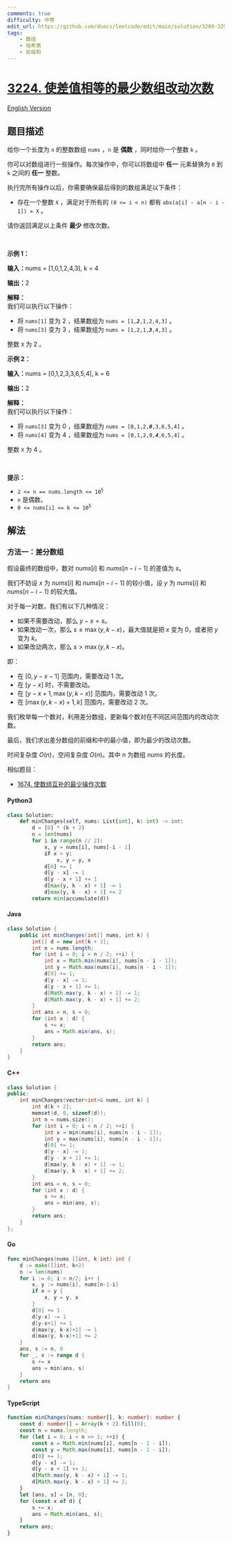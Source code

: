 ```yaml
---
comments: true
difficulty: 中等
edit_url: https://github.com/doocs/leetcode/edit/main/solution/3200-3299/3224.Minimum%20Array%20Changes%20to%20Make%20Differences%20Equal/README.md
tags:
    - 数组
    - 哈希表
    - 前缀和
---
```


<!-- problem:start -->

# [3224. 使差值相等的最少数组改动次数](https://leetcode.cn/problems/minimum-array-changes-to-make-differences-equal)

[English Version](/solution/3200-3299/3224.Minimum%20Array%20Changes%20to%20Make%20Differences%20Equal/README_EN.md)

## 题目描述

<!-- description:start -->

<p>给你一个长度为 <code>n</code>&nbsp;的整数数组&nbsp;<code>nums</code>&nbsp;，<code>n</code>&nbsp;是 <strong>偶数</strong>&nbsp;，同时给你一个整数&nbsp;<code>k</code>&nbsp;。</p>

<p>你可以对数组进行一些操作。每次操作中，你可以将数组中 <strong>任一</strong>&nbsp;元素替换为 <code>0</code>&nbsp;到 <code>k</code>&nbsp;之间的<strong>&nbsp;任一</strong>&nbsp;整数。</p>

<p>执行完所有操作以后，你需要确保最后得到的数组满足以下条件：</p>

<ul>
	<li>存在一个整数 <code>X</code>&nbsp;，满足对于所有的&nbsp;<code>(0 &lt;= i &lt; n)</code>&nbsp;都有&nbsp;<code>abs(a[i] - a[n - i - 1]) = X</code>&nbsp;。</li>
</ul>

<p>请你返回满足以上条件 <strong>最少</strong>&nbsp;修改次数。</p>

<p>&nbsp;</p>

<p><strong class="example">示例 1：</strong></p>

<div class="example-block">
<p><span class="example-io"><b>输入：</b>nums = [1,0,1,2,4,3], k = 4</span></p>

<p><span class="example-io"><b>输出：</b>2</span></p>

<p><strong>解释：</strong><br />
我们可以执行以下操作：</p>

<ul>
	<li>将&nbsp;<code>nums[1]</code>&nbsp;变为 2 ，结果数组为&nbsp;<code>nums = [1,<em><strong>2</strong></em>,1,2,4,3]</code>&nbsp;。</li>
	<li>将&nbsp;<code>nums[3]</code>&nbsp;变为 3 ，结果数组为&nbsp;<code>nums = [1,2,1,<em><strong>3</strong></em>,4,3]</code>&nbsp;。</li>
</ul>

<p>整数&nbsp;<code>X</code>&nbsp;为 2 。</p>
</div>

<p><strong class="example">示例 2：</strong></p>

<div class="example-block">
<p><span class="example-io"><b>输入：</b>nums = [0,1,2,3,3,6,5,4], k = 6</span></p>

<p><span class="example-io"><b>输出：</b>2</span></p>

<p><strong>解释：</strong><br />
我们可以执行以下操作：</p>

<ul>
	<li>将&nbsp;<code>nums[3]</code>&nbsp;变为 0 ，结果数组为&nbsp;<code>nums = [0,1,2,<em><strong>0</strong></em>,3,6,5,4]</code>&nbsp;。</li>
	<li>将&nbsp;<code>nums[4]</code>&nbsp;变为 4 ，结果数组为&nbsp;<code>nums = [0,1,2,0,<em><strong>4</strong></em>,6,5,4]</code>&nbsp;。</li>
</ul>

<p>整数 <code>X</code>&nbsp;为 4 。</p>
</div>

<p>&nbsp;</p>

<p><strong>提示：</strong></p>

<ul>
	<li><code>2 &lt;= n == nums.length &lt;= 10<sup>5</sup></code></li>
	<li><code>n</code>&nbsp;是偶数。</li>
	<li><code>0 &lt;= nums[i] &lt;= k &lt;= 10<sup>5</sup></code></li>
</ul>

<!-- description:end -->

## 解法

<!-- solution:start -->

### 方法一：差分数组

假设最终的数组中，数对 $\textit{nums}[i]$ 和 $\textit{nums}[n-i-1]$ 的差值为 $s$。

我们不妨设 $x$ 为 $\textit{nums}[i]$ 和 $\textit{nums}[n-i-1]$ 的较小值，设 $y$ 为 $\textit{nums}[i]$ 和 $\textit{nums}[n-i-1]$ 的较大值。

对于每一对数，我们有以下几种情况：

-   如果不需要改动，那么 $y - x = s$。
-   如果改动一次，那么 $s \le \max(y, k - x)$，最大值就是把 $x$ 变为 $0$，或者把 $y$ 变为 $k$。
-   如果改动两次，那么 $s \gt \max(y, k - x)$。

即：

-   在 $[0,y-x-1]$ 范围内，需要改动 $1$ 次。
-   在 $[y-x]$ 时，不需要改动。
-   在 $[y-x+1, \max(y, k-x)]$ 范围内，需要改动 $1$ 次。
-   在 $[\max(y, k-x)+1, k]$ 范围内，需要改动 $2$ 次。

我们枚举每一个数对，利用差分数组，更新每个数对在不同区间范围内的改动次数。

最后，我们求出差分数组的前缀和中的最小值，即为最少的改动次数。

时间复杂度 $O(n)$，空间复杂度 $O(n)$。其中 $n$ 为数组 $\textit{nums}$ 的长度。

相似题目：

-   [1674. 使数组互补的最少操作次数](https://github.com/doocs/leetcode/tree/main/solution/1600-1699/1674.Minimum%20Moves%20to%20Make%20Array%20Complementary/README.md)

<!-- tabs:start -->

#### Python3

```python
class Solution:
    def minChanges(self, nums: List[int], k: int) -> int:
        d = [0] * (k + 2)
        n = len(nums)
        for i in range(n // 2):
            x, y = nums[i], nums[-i - 1]
            if x > y:
                x, y = y, x
            d[0] += 1
            d[y - x] -= 1
            d[y - x + 1] += 1
            d[max(y, k - x) + 1] -= 1
            d[max(y, k - x) + 1] += 2
        return min(accumulate(d))
```

#### Java

```java
class Solution {
    public int minChanges(int[] nums, int k) {
        int[] d = new int[k + 2];
        int n = nums.length;
        for (int i = 0; i < n / 2; ++i) {
            int x = Math.min(nums[i], nums[n - i - 1]);
            int y = Math.max(nums[i], nums[n - i - 1]);
            d[0] += 1;
            d[y - x] -= 1;
            d[y - x + 1] += 1;
            d[Math.max(y, k - x) + 1] -= 1;
            d[Math.max(y, k - x) + 1] += 2;
        }
        int ans = n, s = 0;
        for (int x : d) {
            s += x;
            ans = Math.min(ans, s);
        }
        return ans;
    }
}
```

#### C++

```cpp
class Solution {
public:
    int minChanges(vector<int>& nums, int k) {
        int d[k + 2];
        memset(d, 0, sizeof(d));
        int n = nums.size();
        for (int i = 0; i < n / 2; ++i) {
            int x = min(nums[i], nums[n - i - 1]);
            int y = max(nums[i], nums[n - i - 1]);
            d[0] += 1;
            d[y - x] -= 1;
            d[y - x + 1] += 1;
            d[max(y, k - x) + 1] -= 1;
            d[max(y, k - x) + 1] += 2;
        }
        int ans = n, s = 0;
        for (int x : d) {
            s += x;
            ans = min(ans, s);
        }
        return ans;
    }
};
```

#### Go

```go
func minChanges(nums []int, k int) int {
	d := make([]int, k+2)
	n := len(nums)
	for i := 0; i < n/2; i++ {
		x, y := nums[i], nums[n-1-i]
		if x > y {
			x, y = y, x
		}
		d[0] += 1
		d[y-x] -= 1
		d[y-x+1] += 1
		d[max(y, k-x)+1] -= 1
		d[max(y, k-x)+1] += 2
	}
	ans, s := n, 0
	for _, x := range d {
		s += x
		ans = min(ans, s)
	}
	return ans
}
```

#### TypeScript

```ts
function minChanges(nums: number[], k: number): number {
    const d: number[] = Array(k + 2).fill(0);
    const n = nums.length;
    for (let i = 0; i < n >> 1; ++i) {
        const x = Math.min(nums[i], nums[n - 1 - i]);
        const y = Math.max(nums[i], nums[n - 1 - i]);
        d[0] += 1;
        d[y - x] -= 1;
        d[y - x + 1] += 1;
        d[Math.max(y, k - x) + 1] -= 1;
        d[Math.max(y, k - x) + 1] += 2;
    }
    let [ans, s] = [n, 0];
    for (const x of d) {
        s += x;
        ans = Math.min(ans, s);
    }
    return ans;
}
```

<!-- tabs:end -->

<!-- solution:end -->

<!-- problem:end -->

